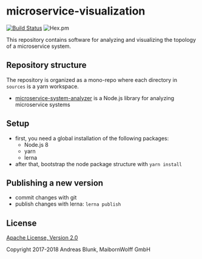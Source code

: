 # microservice-visualization

[![Build Status](https://travis-ci.org/MaibornWolff/microservice-visualization.svg?branch=master)](https://travis-ci.org/MaibornWolff/microservice-visualization) 
![Hex.pm](https://img.shields.io/hexpm/l/plug.svg)

This repository contains software for analyzing and visualizing the topology of a microservice system.

## Repository structure

The repository is organized as a mono-repo where each directory in `sources` is a yarn workspace.

- [microservice-system-analyzer](sources/microservice-system-analyzer) is a Node.js library for analyzing microservice systems

## Setup

- first, you need a global installation of the following packages:
  - Node.js 8
  - yarn
  - lerna
- after that, bootstrap the node package structure with `yarn install`

## Publishing a new version

- commit changes with git
- publish changes with lerna: `lerna publish`

## License

[Apache License, Version 2.0](LICENSE)

Copyright 2017-2018 Andreas Blunk, MaibornWolff GmbH